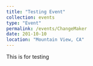```yaml
---
title: "Testing Event"
collection: events
type: "Event"
permalink: /events/ChangeMaker
date: 201-10-10
location: "Mountain View, CA"
---
```


This is for testing
